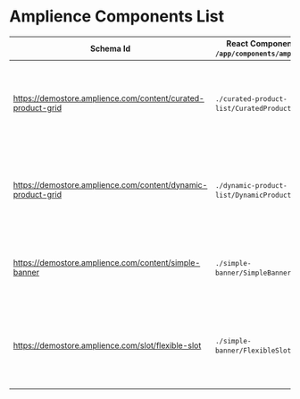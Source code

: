 # Amplience Components List

| Schema Id                                                    | React Component in `/app/components/amplience` | Description                                                                                                              |
| ------------------------------------------------------------ | ---------------------------------------------- | ------------------------------------------------------------------------------------------------------------------------ |
| https://demostore.amplience.com/content/curated-product-grid | `./curated-product-list/CuratedProductGrid`    | ![Curated Product Grid](./media/amplience-curated-product-grid.png) A list of manually curated products from BigCommerce |
| https://demostore.amplience.com/content/dynamic-product-grid | `./dynamic-product-list/DynamicProductGrid`    | ![Dynamic Product Grid](./media/amplience-dynamic-product-grid.png) A list of manually dynamic products from BigCommerce |
| https://demostore.amplience.com/content/simple-banner        | `./simple-banner/SimpleBanner`                 | ![Simple Banner](./media/amplience-simple-banner.png) A basic banner with a dynamic image and a block of text            |
| https://demostore.amplience.com/slot/flexible-slot           | `./simple-banner/FlexibleSlot`                 | ![Flexible Slot](./media/amplience-flexible-slot.png) A slot that can contain any type of Amplience components           |
